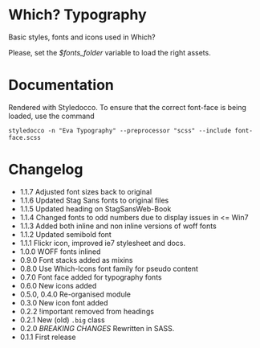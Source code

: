# Which? Typography

Basic styles, fonts and icons used in Which?

Please, set the *$fonts_folder* variable to load the right assets.

# Documentation

Rendered with Styledocco. To ensure that the correct font-face is being loaded,
use the command
```
styledocco -n "Eva Typography" --preprocessor "scss" --include font-face.scss
```

# Changelog

- 1.1.7 Adjusted font sizes back to original
- 1.1.6 Updated Stag Sans fonts to original files
- 1.1.5 Updated heading on StagSansWeb-Book
- 1.1.4 Changed fonts to odd numbers due to display issues in <= Win7
- 1.1.3 Added both inline and non inline versions of woff fonts
- 1.1.2 Updated semibold font
- 1.1.1 Flickr icon, improved ie7 stylesheet and docs.
- 1.0.0 WOFF fonts inlined
- 0.9.0 Font stacks added as mixins
- 0.8.0 Use Which-Icons font family for pseudo content
- 0.7.0 Font face added for typography fonts
- 0.6.0 New icons added
- 0.5.0, 0.4.0 Re-organised module
- 0.3.0 New icon font added
- 0.2.2 !important removed from headings
- 0.2.1 New (old) `.big` class
- 0.2.0 *BREAKING CHANGES* Rewritten in SASS.
- 0.1.1 First release
